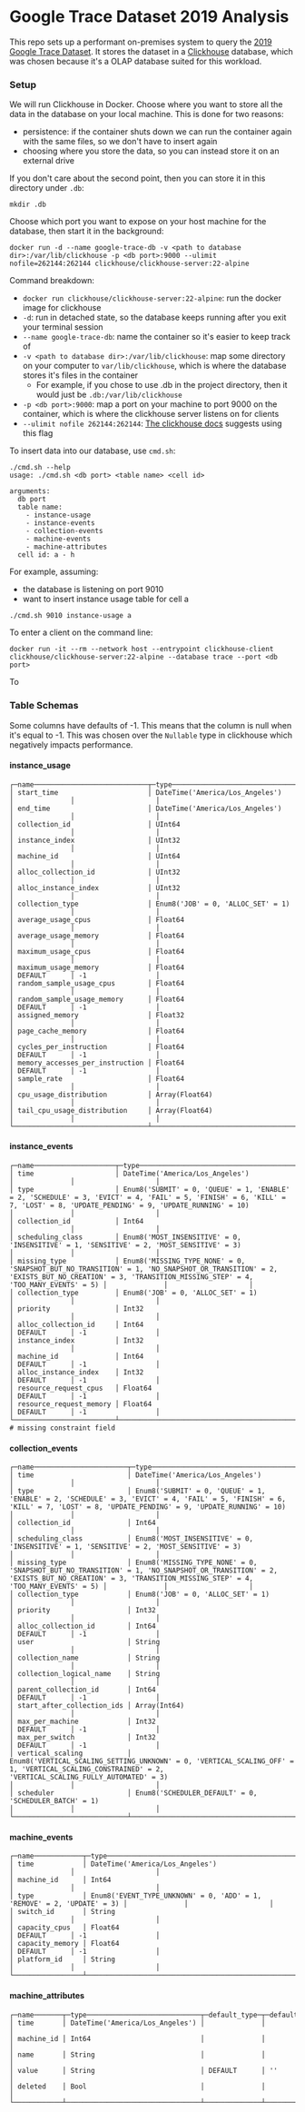 # Google Trace Dataset 2019 Analysis

This repo sets up a performant on-premises system to query the [2019 Google Trace Dataset](https://github.com/google/cluster-data).
It stores the dataset in a [Clickhouse](https://clickhouse.com) database, which was chosen because it's a OLAP database suited for this workload.

### Setup

We will run Clickhouse in Docker. Choose where you want to store all the data in the database on your local machine. This is done for two reasons:
- persistence: if the container shuts down we can run the container again with the same files, so we don't have to insert again
- choosing where you store the data, so you can instead store it on an external drive

If you don't care about the second point, then you can store it in this directory under `.db`:

```
mkdir .db
```

Choose which port you want to expose on your host machine for the database, then start it in the background:

```
docker run -d --name google-trace-db -v <path to database dir>:/var/lib/clickhouse -p <db port>:9000 --ulimit nofile=262144:262144 clickhouse/clickhouse-server:22-alpine
```

Command breakdown:
- `docker run clickhouse/clickhouse-server:22-alpine`: run the docker image for clickhouse
- `-d`: run in detached state, so the database keeps running after you exit your terminal session
- `--name google-trace-db`: name the container so it's easier to keep track of
- `-v <path to database dir>:/var/lib/clickhouse`: map some directory on your computer to `var/lib/clickhouse`, which is where the database stores it's files in the container
  - For example, if you chose to use .db in the project directory, then it would just be `.db:/var/lib/clickhouse`
- `-p <db port>:9000`: map a port on your machine to port 9000 on the container, which is where the clickhouse server listens on for clients
- `--ulimit nofile 262144:262144`: [The clickhouse docs](https://hub.docker.com/r/clickhouse/clickhouse-server/) suggests using this flag

To insert data into our database, use `cmd.sh`:

```
./cmd.sh --help
usage: ./cmd.sh <db port> <table name> <cell id>

arguments:
  db port 
  table name:
    - instance-usage
    - instance-events
    - collection-events
    - machine-events
    - machine-attributes
  cell id: a - h
```

For example, assuming:
- the database is listening on port 9010
- want to insert instance usage table for cell a

```
./cmd.sh 9010 instance-usage a
```

To enter a client on the command line:

```
docker run -it --rm --network host --entrypoint clickhouse-client clickhouse/clickhouse-server:22-alpine --database trace --port <db port>
```

To 

### Table Schemas

Some columns have defaults of -1. This means that the column is null when it's equal to -1. This was chosen over the `Nullable` type in clickhouse which negatively impacts performance.

#### instance_usage
```
┌─name────────────────────────────┬─type──────────────────────────────┬─default_type─┬─default_expression─┐
│ start_time                      │ DateTime('America/Los_Angeles')   │              │                    │
│ end_time                        │ DateTime('America/Los_Angeles')   │              │                    │
│ collection_id                   │ UInt64                            │              │                    │
│ instance_index                  │ UInt32                            │              │                    │
│ machine_id                      │ UInt64                            │              │                    │
│ alloc_collection_id             │ UInt32                            │              │                    │
│ alloc_instance_index            │ UInt32                            │              │                    │
│ collection_type                 │ Enum8('JOB' = 0, 'ALLOC_SET' = 1) │              │                    │
│ average_usage_cpus              │ Float64                           │              │                    │
│ average_usage_memory            │ Float64                           │              │                    │
│ maximum_usage_cpus              │ Float64                           │              │                    │
│ maximum_usage_memory            │ Float64                           │ DEFAULT      │ -1                 │
│ random_sample_usage_cpus        │ Float64                           │              │                    │
│ random_sample_usage_memory      │ Float64                           │ DEFAULT      │ -1                 │
│ assigned_memory                 │ Float32                           │              │                    │
│ page_cache_memory               │ Float64                           │              │                    │
│ cycles_per_instruction          │ Float64                           │ DEFAULT      │ -1                 │
│ memory_accesses_per_instruction │ Float64                           │ DEFAULT      │ -1                 │
│ sample_rate                     │ Float64                           │              │                    │
│ cpu_usage_distribution          │ Array(Float64)                    │              │                    │
│ tail_cpu_usage_distribution     │ Array(Float64)                    │              │                    │
└─────────────────────────────────┴───────────────────────────────────┴──────────────┴────────────────────┘
```

#### instance_events
```
┌─name────────────────────┬─type──────────────────────────────────────────────────────────────────────────────────────────────────────────────────────────────────────────────────────────────────────────────────┬─default_type─┬─default_expression─┐
│ time                    │ DateTime('America/Los_Angeles')                                                                                                                                                       │              │                    │
│ type                    │ Enum8('SUBMIT' = 0, 'QUEUE' = 1, 'ENABLE' = 2, 'SCHEDULE' = 3, 'EVICT' = 4, 'FAIL' = 5, 'FINISH' = 6, 'KILL' = 7, 'LOST' = 8, 'UPDATE_PENDING' = 9, 'UPDATE_RUNNING' = 10)            │              │                    │
│ collection_id           │ Int64                                                                                                                                                                                 │              │                    │
│ scheduling_class        │ Enum8('MOST_INSENSITIVE' = 0, 'INSENSITIVE' = 1, 'SENSITIVE' = 2, 'MOST_SENSITIVE' = 3)                                                                                               │              │                    │
│ missing_type            │ Enum8('MISSING_TYPE_NONE' = 0, 'SNAPSHOT_BUT_NO_TRANSITION' = 1, 'NO_SNAPSHOT_OR_TRANSITION' = 2, 'EXISTS_BUT_NO_CREATION' = 3, 'TRANSITION_MISSING_STEP' = 4, 'TOO_MANY_EVENTS' = 5) │              │                    │
│ collection_type         │ Enum8('JOB' = 0, 'ALLOC_SET' = 1)                                                                                                                                                     │              │                    │
│ priority                │ Int32                                                                                                                                                                                 │              │                    │
│ alloc_collection_id     │ Int64                                                                                                                                                                                 │ DEFAULT      │ -1                 │
│ instance_index          │ Int32                                                                                                                                                                                 │              │                    │
│ machine_id              │ Int64                                                                                                                                                                                 │ DEFAULT      │ -1                 │
│ alloc_instance_index    │ Int32                                                                                                                                                                                 │ DEFAULT      │ -1                 │
│ resource_request_cpus   │ Float64                                                                                                                                                                               │ DEFAULT      │ -1                 │
│ resource_request_memory │ Float64                                                                                                                                                                               │ DEFAULT      │ -1                 │
└─────────────────────────┴───────────────────────────────────────────────────────────────────────────────────────────────────────────────────────────────────────────────────────────────────────────────────────┴──────────────┴────────────────────┘
# missing constraint field
```

#### collection_events
```
┌─name───────────────────────┬─type──────────────────────────────────────────────────────────────────────────────────────────────────────────────────────────────────────────────────────────────────────────────────┬─default_type─┬─default_expression─┐
│ time                       │ DateTime('America/Los_Angeles')                                                                                                                                                       │              │                    │
│ type                       │ Enum8('SUBMIT' = 0, 'QUEUE' = 1, 'ENABLE' = 2, 'SCHEDULE' = 3, 'EVICT' = 4, 'FAIL' = 5, 'FINISH' = 6, 'KILL' = 7, 'LOST' = 8, 'UPDATE_PENDING' = 9, 'UPDATE_RUNNING' = 10)            │              │                    │
│ collection_id              │ Int64                                                                                                                                                                                 │              │                    │
│ scheduling_class           │ Enum8('MOST_INSENSITIVE' = 0, 'INSENSITIVE' = 1, 'SENSITIVE' = 2, 'MOST_SENSITIVE' = 3)                                                                                               │              │                    │
│ missing_type               │ Enum8('MISSING_TYPE_NONE' = 0, 'SNAPSHOT_BUT_NO_TRANSITION' = 1, 'NO_SNAPSHOT_OR_TRANSITION' = 2, 'EXISTS_BUT_NO_CREATION' = 3, 'TRANSITION_MISSING_STEP' = 4, 'TOO_MANY_EVENTS' = 5) │              │                    │
│ collection_type            │ Enum8('JOB' = 0, 'ALLOC_SET' = 1)                                                                                                                                                     │              │                    │
│ priority                   │ Int32                                                                                                                                                                                 │              │                    │
│ alloc_collection_id        │ Int64                                                                                                                                                                                 │ DEFAULT      │ -1                 │
│ user                       │ String                                                                                                                                                                                │              │                    │
│ collection_name            │ String                                                                                                                                                                                │              │                    │
│ collection_logical_name    │ String                                                                                                                                                                                │              │                    │
│ parent_collection_id       │ Int64                                                                                                                                                                                 │ DEFAULT      │ -1                 │
│ start_after_collection_ids │ Array(Int64)                                                                                                                                                                          │              │                    │
│ max_per_machine            │ Int32                                                                                                                                                                                 │ DEFAULT      │ -1                 │
│ max_per_switch             │ Int32                                                                                                                                                                                 │ DEFAULT      │ -1                 │
│ vertical_scaling           │ Enum8('VERTICAL_SCALING_SETTING_UNKNOWN' = 0, 'VERTICAL_SCALING_OFF' = 1, 'VERTICAL_SCALING_CONSTRAINED' = 2, 'VERTICAL_SCALING_FULLY_AUTOMATED' = 3)                                 │              │                    │
│ scheduler                  │ Enum8('SCHEDULER_DEFAULT' = 0, 'SCHEDULER_BATCH' = 1)                                                                                                                                 │              │                    │
└────────────────────────────┴───────────────────────────────────────────────────────────────────────────────────────────────────────────────────────────────────────────────────────────────────────────────────────┴──────────────┴────────────────────┘
```

#### machine_events
```
┌─name────────────┬─type───────────────────────────────────────────────────────────────────┬─default_type─┬─default_expression─┐
│ time            │ DateTime('America/Los_Angeles')                                        │              │                    │
│ machine_id      │ Int64                                                                  │              │                    │
│ type            │ Enum8('EVENT_TYPE_UNKNOWN' = 0, 'ADD' = 1, 'REMOVE' = 2, 'UPDATE' = 3) │              │                    │
│ switch_id       │ String                                                                 │              │                    │
│ capacity_cpus   │ Float64                                                                │ DEFAULT      │ -1                 │
│ capacity_memory │ Float64                                                                │ DEFAULT      │ -1                 │
│ platform_id     │ String                                                                 │              │                    │
└─────────────────┴────────────────────────────────────────────────────────────────────────┴──────────────┴────────────────────┘
```

#### machine_attributes
```
┌─name───────┬─type────────────────────────────┬─default_type─┬─default_expression─┐
│ time       │ DateTime('America/Los_Angeles') │              │                    │
│ machine_id │ Int64                           │              │                    │
│ name       │ String                          │              │                    │
│ value      │ String                          │ DEFAULT      │ ''                 │
│ deleted    │ Bool                            │              │                    │
└────────────┴─────────────────────────────────┴──────────────┴────────────────────┘
```

